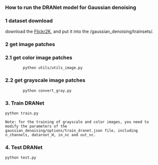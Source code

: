 ### How to run the DRANet model for Gaussian denoising

### 1 dataset download

download the [Flickr2K](https://cv.snu.ac.kr/research/EDSR/Flickr2K.tar), and put it into the /gaussian_denoising/trainsets/.

### 2 get image patches

### 2.1 get color image patches

```
        python utils/utils_image.py
```        

### 2.2 get grayscale image patches

```
        python convert_gray.py
```        
   
### 3. Train DRANet

```
python train.py 

Note: for the training of grayscale and color images, you need to modify the parameters of the gaussian_denoising/options/train_dranet.json file, including n_channels, dataroot_H, in_nc and out_nc.
```

### 4. Test DRANet

```
python test.py
```

